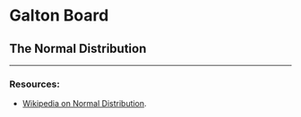 # Galton Board


## The Normal Distribution



---

### Resources:

- [Wikipedia on Normal Distribution](https://en.wikipedia.org/wiki/Normal_distribution).

